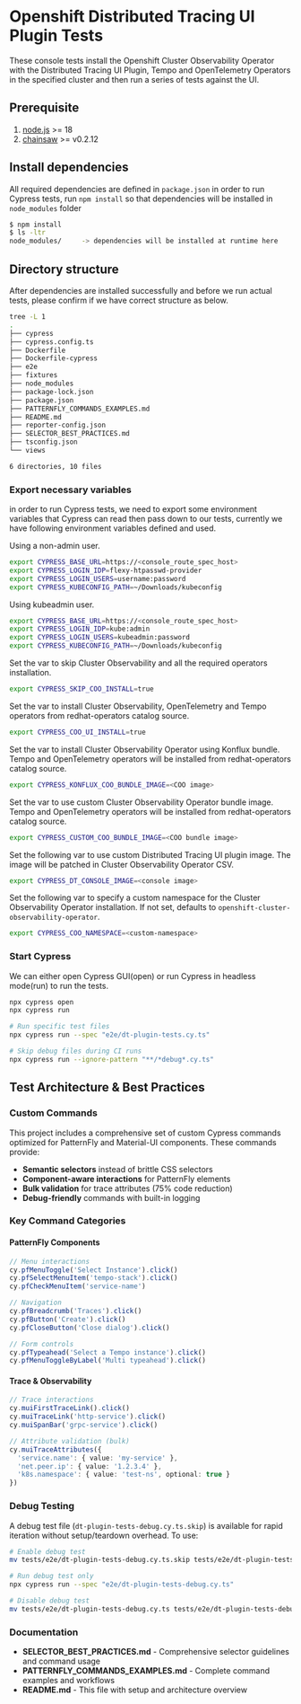 # Openshift Distributed Tracing UI Plugin Tests
These console tests install the Openshift Cluster Observability Operator with the Distributed Tracing UI Plugin, Tempo and OpenTelemetry Operators in the specified cluster and then run a series of tests against the UI.

## Prerequisite
1. [node.js](https://nodejs.org/) >= 18
2. [chainsaw](https://kyverno.github.io/chainsaw/latest/quick-start/install/) >= v0.2.12


## Install dependencies
All required dependencies are defined in `package.json` in order to run Cypress tests, run `npm install` so that dependencies will be installed in `node_modules` folder
```bash
$ npm install
$ ls -ltr
node_modules/     -> dependencies will be installed at runtime here
```

## Directory structure
After dependencies are installed successfully and before we run actual tests, please confirm if we have correct structure as below.
```bash
tree -L 1
.
├── cypress
├── cypress.config.ts
├── Dockerfile
├── Dockerfile-cypress
├── e2e
├── fixtures
├── node_modules
├── package-lock.json
├── package.json
├── PATTERNFLY_COMMANDS_EXAMPLES.md
├── README.md
├── reporter-config.json
├── SELECTOR_BEST_PRACTICES.md
├── tsconfig.json
└── views

6 directories, 10 files
````

### Export necessary variables
in order to run Cypress tests, we need to export some environment variables that Cypress can read then pass down to our tests, currently we have following environment variables defined and used.

Using a non-admin user.
```bash
export CYPRESS_BASE_URL=https://<console_route_spec_host>
export CYPRESS_LOGIN_IDP=flexy-htpasswd-provider
export CYPRESS_LOGIN_USERS=username:password
export CYPRESS_KUBECONFIG_PATH=~/Downloads/kubeconfig
```
Using kubeadmin user.
```bash
export CYPRESS_BASE_URL=https://<console_route_spec_host>
export CYPRESS_LOGIN_IDP=kube:admin
export CYPRESS_LOGIN_USERS=kubeadmin:password
export CYPRESS_KUBECONFIG_PATH=~/Downloads/kubeconfig
```

Set the var to skip Cluster Observability and all the required operators installation.
```bash
export CYPRESS_SKIP_COO_INSTALL=true
```

Set the var to install Cluster Observability, OpenTelemetry and Tempo operators from redhat-operators catalog source.
```bash
export CYPRESS_COO_UI_INSTALL=true
```

Set the var to install Cluster Observability Operator using Konflux bundle. Tempo and OpenTelemetry operators will be installed from redhat-operators catalog source.
```bash
export CYPRESS_KONFLUX_COO_BUNDLE_IMAGE=<COO image>
```
Set the var to use custom Cluster Observability Operator bundle image. Tempo and OpenTelemetry operators will be installed from redhat-operators catalog source.
```bash
export CYPRESS_CUSTOM_COO_BUNDLE_IMAGE=<COO bundle image>
```

Set the following var to use custom Distributed Tracing UI plugin image. The image will be patched in Cluster Observability Operator CSV.
```bash
export CYPRESS_DT_CONSOLE_IMAGE=<console image>
```

Set the following var to specify a custom namespace for the Cluster Observability Operator installation. If not set, defaults to `openshift-cluster-observability-operator`.
```bash
export CYPRESS_COO_NAMESPACE=<custom-namespace>
```

### Start Cypress
We can either open Cypress GUI(open) or run Cypress in headless mode(run) to run the tests.
```bash
npx cypress open
npx cypress run

# Run specific test files
npx cypress run --spec "e2e/dt-plugin-tests.cy.ts"

# Skip debug files during CI runs
npx cypress run --ignore-pattern "**/*debug*.cy.ts"
```

## Test Architecture & Best Practices

### Custom Commands
This project includes a comprehensive set of custom Cypress commands optimized for PatternFly and Material-UI components. These commands provide:

- **Semantic selectors** instead of brittle CSS selectors
- **Component-aware interactions** for PatternFly elements
- **Bulk validation** for trace attributes (75% code reduction)
- **Debug-friendly** commands with built-in logging

### Key Command Categories

#### PatternFly Components
```typescript
// Menu interactions
cy.pfMenuToggle('Select Instance').click()
cy.pfSelectMenuItem('tempo-stack').click()
cy.pfCheckMenuItem('service-name')

// Navigation
cy.pfBreadcrumb('Traces').click()
cy.pfButton('Create').click()
cy.pfCloseButton('Close dialog').click()

// Form controls
cy.pfTypeahead('Select a Tempo instance').click()
cy.pfMenuToggleByLabel('Multi typeahead').click()
```

#### Trace & Observability
```typescript
// Trace interactions
cy.muiFirstTraceLink().click()
cy.muiTraceLink('http-service').click()
cy.muiSpanBar('grpc-service').click()

// Attribute validation (bulk)
cy.muiTraceAttributes({
  'service.name': { value: 'my-service' },
  'net.peer.ip': { value: '1.2.3.4' },
  'k8s.namespace': { value: 'test-ns', optional: true }
})
```

### Debug Testing
A debug test file (`dt-plugin-tests-debug.cy.ts.skip`) is available for rapid iteration without setup/teardown overhead. To use:

```bash
# Enable debug test
mv tests/e2e/dt-plugin-tests-debug.cy.ts.skip tests/e2e/dt-plugin-tests-debug.cy.ts

# Run debug test only
npx cypress run --spec "e2e/dt-plugin-tests-debug.cy.ts"

# Disable debug test
mv tests/e2e/dt-plugin-tests-debug.cy.ts tests/e2e/dt-plugin-tests-debug.cy.ts.skip
```

### Documentation
- **SELECTOR_BEST_PRACTICES.md** - Comprehensive selector guidelines and command usage
- **PATTERNFLY_COMMANDS_EXAMPLES.md** - Complete command examples and workflows
- **README.md** - This file with setup and architecture overview
